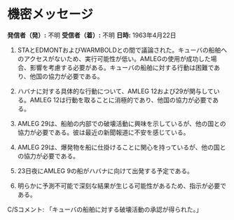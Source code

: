 # 機密メッセージ

**発信者（発）:** 不明
**受信者（着）:** 不明
**日時:** 1963年4月22日

1. STAとEDMONTおよびWARMBOLDとの間で議論された。キューバの船舶へのアクセスがないため、実行可能性が低い。AMLEGの使用が成功した場合、影響を考慮する必要がある。キューバの船舶に対する行動は困難であり、他国の協力が必要である。

2. ハバナに対する具体的な行動について、AMLEG 12および29が関与している。AMLEG 12は行動を取ることに消極的であり、他国の協力が必要である。

3. AMLEG 29は、船舶の内部での破壊活動に興味を示しているが、他の国との協力が必要である。彼は最近の新聞報道に不安を感じている。

4. AMLEG 29は、爆発物を船に仕掛けることに関心を持っているが、他の国との協力が必要である。

5. 23日夜にAMLEG 9の船がハバナに向けて出発する予定である。

6. 明らかに予測不可能で深刻な結果が生じる可能性があるため、指示が必要である。

C/Sコメント: 「キューバの船舶に対する破壊活動の承認が得られた。」